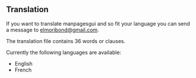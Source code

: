 Translation
-----------
If you want to translate manpagesgui and so fit your language you can send a message to elmoribond@gmail.com.

The translation file contains 36 words or clauses.

Currently the following languages are available:
- English
- French
